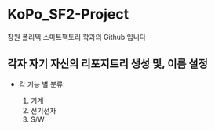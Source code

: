# KoPo_SF2-Project


<p> 창원 폴리텍 스마트팩토리 학과의 Github 입니다</p>
<h2 id="-">각자 자기 자신의 리포지트리 생성 및, 이름 설정</h2>
<ul>
<li><p>각 기능 별 분류:</p>
<ol>
<li>기계</li>
<li>전기전자</li>
<li>S/W</li>
</ol>
</li>
